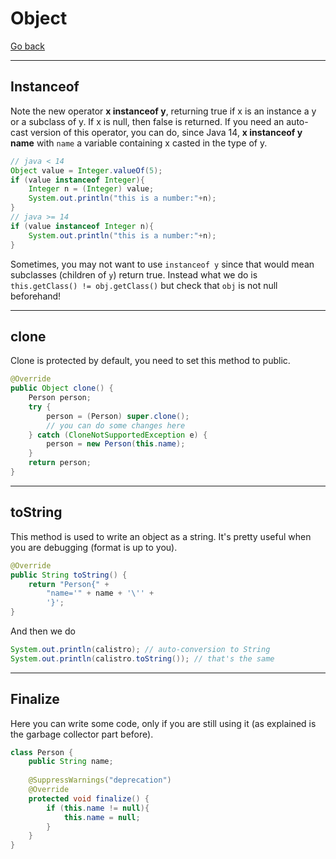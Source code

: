 # Object

[Go back](../index.md#beginner)

<hr class="sl">

## Instanceof

Note the new operator **x instanceof y**, returning true if x is an instance a y or a subclass of y. If x is null, then false is returned. If you need an auto-cast version of this operator, you can do, since Java 14, **x instanceof y name** with `name` a variable containing x casted in the type of y.

```java
// java < 14
Object value = Integer.valueOf(5);
if (value instanceof Integer){
    Integer n = (Integer) value;
    System.out.println("this is a number:"+n);
}
// java >= 14
if (value instanceof Integer n){
    System.out.println("this is a number:"+n);
}
```

Sometimes, you may not want to use `instanceof y` since that would mean subclasses (children of `y`) return true. Instead what we do is `this.getClass() != obj.getClass()` but check that `obj` is not null beforehand!

<hr class="sr">

## clone

Clone is protected by default, you need to set this method to public.

```java
@Override
public Object clone() {
    Person person;
    try {
        person = (Person) super.clone();
        // you can do some changes here
    } catch (CloneNotSupportedException e) {
        person = new Person(this.name);
    }
    return person;
}
```

<hr class="sl">

## toString

This method is used to write an object as a string. It's pretty useful when you are debugging (format is up to you).

```java
@Override
public String toString() {
    return "Person{" +
        "name='" + name + '\'' +
        '}';
}
```

And then we do

```java
System.out.println(calistro); // auto-conversion to String
System.out.println(calistro.toString()); // that's the same
```

<hr class="sr">

## Finalize

Here you can write some code, only if you are still using it (as explained is the garbage collector part before).

```java
class Person {
    public String name;
    
    @SuppressWarnings("deprecation")
    @Override
    protected void finalize() {
        if (this.name != null){
            this.name = null;
        }
    }
}
```